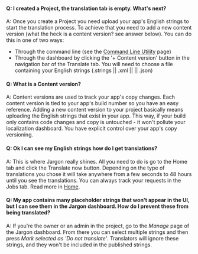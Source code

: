 #### Q: I created a Project, the translation tab is empty. What's next?

A: Once you create a Project you need upload your app's English strings to start the translation process. To achieve that you need to add a new content version (what the heck is a content version? see answer below).
You can do this in one of two ways:
 * Through the command line (see  the [Command Line Utility](https://dashboard.usejargon.com/#/jargon/docs/02_iOS/03_The_command_line_utility) page)
 * Through the dashboard by clicking the '+ Content version' button in the navigation bar of the Translate tab.
You will need to choose a file containing your English strings (.strings || .xml || || .json)

#### Q: What is a Content version?

A: Content versions are used to track your app's copy changes. Each content version is tied to your app's build number so you have an easy reference. 
Adding a new content version to your project basically means uploading the English strings that exist in your app.
This way, if your build only contains code changes and copy is untouched - it won't pollute your localization dashboard. You have explicit control over your app's copy versioning. 

#### Q: Ok I can see my English strings how do I get translations?

A: This is where Jargon really shines. All you need to do is go to the Home tab and click the Translate now button. 
Depending on the type of translations you chose it will take anywhere from a few seconds to 48 hours until you see the translations.
You can always track your requests in the Jobs tab. Read more in [Home](https://dashboard.usejargon.com/#/jargon/docs/01_Dashboard/03_Home).

#### Q: My app contains many placeholder strings that won't appear in the UI, but I can see them in the Jargon dashboard. How do I prevent these from being translated?

A: If you're the owner or an admin in the project, go to the _Manage_ page of the Jargon dashboard. From there you can select multiple strings and then press _Mark selected as 'Do not translate'_. Translators will ignore these strings, and they won't be included in the published strings.